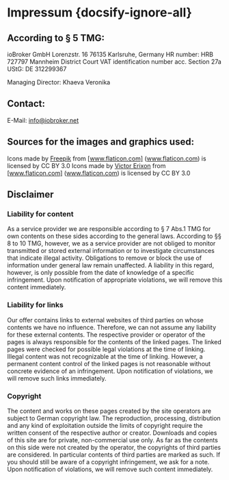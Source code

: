 # Impressum {docsify-ignore-all}

## According to § 5 TMG:

ioBroker GmbH
Lorenzstr. 16
76135 Karlsruhe, Germany
HR number: HRB 727797
Mannheim District Court
VAT identification number acc. Section 27a UStG: DE 312299367

Managing Director: Khaeva Veronika

Contact:
---
E-Mail: info@iobroker.net

## Sources for the images and graphics used:
Icons made by [Freepik](http://www.freepik.com/) from [www.flaticon.com] (www.flaticon.com) is licensed by CC BY 3.0
Icons made by [Victor Erixon](http://www.flaticon.com/authors/victor-erixon) from [www.flaticon.com] (www.flaticon.com) is licensed by CC BY 3.0

## Disclaimer

### Liability for content

As a service provider we are responsible according to § 7 Abs.1 TMG for own contents on these sides according to the general laws. According to §§ 8 to 10 TMG, however, we as a service provider are not obliged to monitor transmitted or stored external information or to investigate circumstances that indicate illegal activity. Obligations to remove or block the use of information under general law remain unaffected. A liability in this regard, however, is only possible from the date of knowledge of a specific infringement. Upon notification of appropriate violations, we will remove this content immediately.

### Liability for links

Our offer contains links to external websites of third parties on whose contents we have no influence. Therefore, we can not assume any liability for these external contents. The respective provider or operator of the pages is always responsible for the contents of the linked pages. The linked pages were checked for possible legal violations at the time of linking. Illegal content was not recognizable at the time of linking. However, a permanent content control of the linked pages is not reasonable without concrete evidence of an infringement. Upon notification of violations, we will remove such links immediately.

### Copyright

The content and works on these pages created by the site operators are subject to German copyright law. The reproduction, processing, distribution and any kind of exploitation outside the limits of copyright require the written consent of the respective author or creator. Downloads and copies of this site are for private, non-commercial use only. As far as the contents on this side were not created by the operator, the copyrights of third parties are considered. In particular contents of third parties are marked as such. If you should still be aware of a copyright infringement, we ask for a note. Upon notification of violations, we will remove such content immediately.